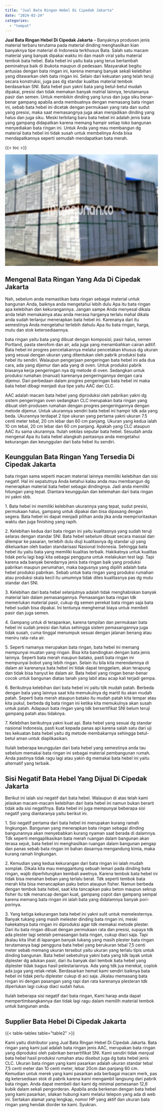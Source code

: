 ```yaml
---
title: "Jual Bata Ringan Hebel Di Cipedak Jakarta"
date: "2024-02-24"
categories: 
  - "tempat"
---
```


**Jual Bata Ringan Hebel Di Cipedak Jakarta** – Banyaknya produsen jenis material terbaru terutama pada material dinding menghasilkan kian banyaknya tipe material di Indonesia terkhusus Bata. Salah satu macam material yang banyak dipakai waktu ini dan masih viral yaitu material tembok bata hebel. Bata hebel ini yaitu bata yang terus bertambah peminatnya baik di ibukota maupun di pedesaan. Masyarakat begitu antusias dengan bata ringan ini, karena memang banyak sekali kelebihan yang ditawarkan oleh bata ringan ini. Selain dari kekuatan yang telah teruji secara konstruksi, juga pas dg standar kualitas material tembok berdasarkan SNI. Bata hebel pun yakni bata yang betul-betul mudah dipakai, presisi dan tidak memakan banyak matrial lainnya, terutamanya pasir dan semen. Untuk membikin dinding yang lurus dan juga siku benar-benar gampang apabila anda membuatnya dengan memasang bata ringan ini, sebab bata hebel ini dicetak dengan permukaan yang rata dan sudut yang presisi, maka saat memasangnya juga akan menjadikan dinding yang halus dan juga siku. Meski terbilang baru bata hebel ini adalah jenis bata yang gampang didapatkan karena memang hampir setiap toko bangunan menyediakan bata ringan ini. Untuk Anda yang mau membangun dg material bata hebel ini tidak susah untuk membelinya Anda bisa mendapatkannya seperti semudah mendapatkan bata merah.

{{< toc >}}

![Jual Bata Ringan Hebel Di Cipedak Jakarta](/images/jual-hebel-murah-44.png)

## Mengenal Bata Ringan Yang Ada Di Cipedak Jakarta

Nah, sebelum anda memastikan bata ringan sebagai material untuk bangunan Anda, baiknya anda mengetahui lebih dulu Apa itu bata ringan apa kelebihan dan kekurangannya. Jangan sampe Anda menyesal dikala anda telah memakainya atau anda merasa harganya terlalu mahal dikala anda sudah terlanjur menerapkan bata hebel ini. Karenanya dari itu semestinya Anda mengetahui terlebih dahulu Apa itu bata ringan, harga, mutu dan stok ketersediaannya.

bata ringan yaitu bata yang dibuat dengan komposisi; pasir halus, semen Portland, pasta sterofom dan air, ada juga yang menambahkan cairan aditif. Bata hebel ini progres pencetakannya melalui pencetakan khusus dg ukuran yang sesuai dengan ukuran yang ditentukan oleh pabrik produksi bata hebel itu sendiri. Walaupun pengerjaan pengeringan bata hebel ini ada dua cara, ada yang dijemur dan ada yang di oven. Untuk produksi pabrik biasanya kerja pengeringan nya dg metode di oven. Sedangkan untuk produksi rumahan (manual) karenanya pengeringannya dengan cara dijemur. Dari perbedaan dalam progres pengeringan bata hebel ini maka bata hebel dibagi menjadi dua tipe yaitu AAC dan CLC.

AAC adalah macam bata hebel yang diproduksi oleh pabrikan yakni dg sistem pengeringan oven sedangkan CLC merupakan bata ringan yang dibuat oleh produsen rumahan dengan progres pengeringannya dengan metode dijemur. Untuk ukurannya sendiri bata hebel ini hampir tdk ada yang beda. Ukurannya terdapat 2 tipe ukuran yang pertama yakni ukuran 7.5 centi meter tebal, 20 cm lebar dan 60 cm panjang. Ukuran yang kedua ialah 10 cm tebal, 20 cm lebar dan 60 cm panjang. Apakah yang CLC ataupun AAC itu sama ukurannya. Itulah sekilas seputar bata hebel. Sesudah anda mengenal Apa itu bata hebel alangkah pantasnya anda mengetahui kekurangan dan keunggulan dari bata hebel itu sendiri.

## Keunggulan Bata Ringan Yang Tersedia Di Cipedak Jakarta

bata ringan sama seperti macam material lainnya memiliki kelebihan dan sisi negatif. Hal ini sepatutnya Anda ketahui kalau anda mau membangun dg menerapkan material bata hebel sebagai dindingnya. Jadi anda memiliki hitungan yang tepat. Diantara keunggulan dan kelemahan dari bata ringan ini yakni sbb.

1\. Bata hebel ini memiliki kelebihan ukurannya yang tepat, sudut presisi, permukaan halus, gampang untuk dipakai dan bisa dipasang dengan segera. Bata hebel ini dapat menjadi pilihan anda jika anda memprioritaskan waktu dan juga finishing yang rapih.

2\. Kelebihan kedua dari bata ringan ini yaitu kualitasnya yang sudah teruji selaras dengan standar SNI. Bata hebel sebelum dibuat secara massal dan dilempar ke pasaran, terlebih dulu diuji kualitasnya dg standar uji yang dikeluarkan oleh badan standarisasi Nasional Indonesia. Sehingga bata hebel itu yaitu bata yang memiliki kualitas terbaik. Hakikatnya untuk kualitas tidak perlu lagi bagi kita sebagai pengguna untuk melakukan test lagi. Tapi karena ada banyak beredarnya jenis bata ringan baik yang produksi pabrikan maupun perumahan, maka bagusnya yang dipilih adalah bata hebel produksi pabrikan. Sebab untuk bata ringan yang produksi rumahan atau produksi skala kecil itu umumnya tidak dites kualitasnya pas dg mutu standar dari SNI.

3\. Kelebihan dari bata hebel selanjutnya adalah tidak menghabiskan banyak material lain dalam pemasangannya. Pemasangan bata ringan tdk memerlukan material pasir, cukup dg semen perekat bata ringan saja bata hebel sudah bisa dipakai. Ini tentunya menghemat biaya untuk membeli pasir dan juga semen.

4\. Gampang untuk di terapankan, karena tampilan dan permukaan bata hebel ini sudah presisi dan halus sehingga sistem pemasangannya juga tidak susah, cuma tinggal menumpuk sesuai dengan jalanan benang atau meniru rata-rata air.

5\. Seperti namanya merupakan bata ringan, bata hebel ini memang mempunyai muatan yang ringan. Bisa kita bandingkan dengan bata jenis lainnya. Seperti bata merah maupun batako, pasti bata ringan ini mempunyai bobot yang lebih ringan. Selain itu bila kita merendamnya di dalam air karenanya bata hebel ini tidak dapat tenggelam, akan terapung dan tidak bisa hanyut ke dalam air. Bata hebel yang ringan benar-benar cocok untuk bangunan diatas tanah yang labil atau acap kali terjadi gempa.

6\. Berikutnya kelebihan dari bata hebel ini yaitu tdk mudah patah. Berbeda dengan bata yang lainnya saat kita memukulnya dg martil itu akan mudah patah. Seperti bata merah ataupun batako itu mudah patah kita lempar atau kita pukul, berbeda dg bata ringan ini ketika kita memukulnya akan susah untuk patah. Adapaun bata ringan yang tdk bersertifikat SNI belum teruji gampang patah atau tidaknya.

7\. Kelebihan berikutnya yakni kuat api. Bata hebel yang sesuai dg standar nasional Indonesia, pasti kuat kepada panas api karena salah satu dari uji tes kekuatan bata hebel yaitu dg metode membakarnya sehingga betul-betul aman untuk diaplikasikan.

Itulah beberapa keunggulan dari bata hebel yang semestinya anda tau sebelum memakai bata ringan ini sebagai material pembangunan rumah. Anda pastinya tidak ragu lagi atau yakin dg memakai bata hebel ini yaitu alternatif yang terbaik.

## Sisi Negatif Bata Hebel Yang Dijual Di Cipedak Jakarta

Berikut ini ialah sisi negatif dari bata hebel. Walaupun di atas telah kami jelaskan macam-macam kelebihan dari bata hebel ini namun bukan berarti tidak ada sisi negatifnya. Bata hebel ini juga mempunyai beberapa sisi negatif yang diantaranya yaitu berikut ini.

1\. Sisi negatif pertama dari bata hebel ini merupakan kurang ramah lingkungan. Bangunan yang menerapkan bata ringan sebagai dinding bangunannya akan menyebabkan kurang nyaman saat berada di dalamnya. Tdk seperti mengaplikasikan bata merah ruangan dalam bangunan akan terasa sejuk, bata hebel ini menghasilkan ruangan dalam bangunan pengap dan panas sebab bata ringan ini bahan dasarnya mengandung kimia, maka kurang ramah lingkungan.

2\. Kemudian yang kedua kekurangan dari bata ringan ini ialah mudah somplak. Dikala kita mau menggantung sebuah lemari pada dinding bata ringan, wajib diperhitungkan kembali awetnya. Karena tembok bata hebel ini tidak bisa menahan beban yang terlalu berat. Tdk seperti tembok bata merah kita bisa menancapkan paku beton ataupun fisher. Namun berbeda dengan tembok bata hebel, saat kita tancapkan paku beton maupun sekrup fisher itu tdk menancap dengan kuat, gampang copot dan gampang sempal karena memang bata ringan ini ialah bata yang didalamnya banyak pori-porinya.

3\. Yang ketiga kekurangan bata hebel ini yakni sulit untuk memelesternya. Banyak tukang yang masih melester dinding bata ringan ini, meski hakekatnya bata ringan ini diproduksi agar tdk memakai metode plester. Dari itu bata ringan dibuat dengan permukaan rata dan presisi, supaya tdk ada plester lagi setelah pemasangan bata ringan, cukup diaci saja. Tapi jikalau kita lihat di lapangan banyak tukang yang masih plester bata ringan terutamanya bagi pengguna bata hebel yang berukuran tebal 7,5 centi meter sebab memang ukuran tersebut yaitu ukuran yang terlalu tipis untuk dinding bangunan. Bata hebel sebetulnya yakni bata yang tdk layak untuk diplester dg adukan pasir, dari itu banyak dari tembok bata hebel yang diplester tidak bagus hasil pelestariannya. Ada yang tdk jua merekat, coplok ada juga yang retak-retak. Berdasarkan hemat kami sendiri baiknya bata hebel ini tidak perlu diplester cukup di aci saja. Jikalau memasang bata ringan ini dengan pasangan yang rapi dan rata karenanya plesteran tdk diperlukan lagi cukup diaci sudah halus.

Itulah beberapa sisi negatif dari bata ringan, Kami harap anda dapat mempertimbangkannya dan tidak lagi ragu dalam memilih material tembok untuk bangunan anda.

## Supplier Bata Hebel Di Cipedak Jakarta

{{< table-tables table="table2" >}}

Kami yaitu distributor yang Jual Bata Ringan Hebel Di Cipedak Jakarta. Bata ringan yang kami jual adalah bata ringan jenis AAC, merupakan bata ringan yang diproduksi oleh pabrikan bersertifikat SNI. Kami sendiri tidak menjual bata hebel hasil produksi rumahan atau disebut juga dg bata hebel jenis CLC. Ukuran bata ringan yang kami pasarkan adalah ukuran standar tebal 7,5 centi meter dan 10 centi meter, lebar 20cm dan panjang 60 cm. Kemudian untuk merek yang kami pasarkan ada berbagai macam merk, pas dg ketersediaan stok di pabrik karena kami mengambil langsung dari pabrik bata ringan. Anda dapat membeli dari kami dg minimal pemesanan 12,6 kubik dalam sekali pengorderan. Apabila anda berkenan dengan bata hebel yang kami pasarkan, silakan hubungi kami melalui telepon yang ada di web ini. Sertakan alamat yang lengkap, nomor HP yang aktif dan ukuran bata ringan yang hendak diorder ke kami. Syukran.

